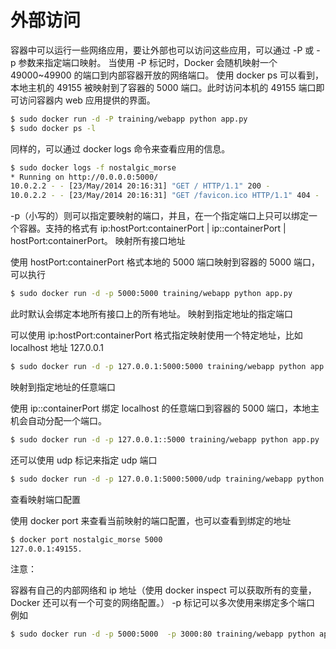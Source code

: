 # 外部访问

容器中可以运行一些网络应用，要让外部也可以访问这些应用，可以通过 -P 或 -p 参数来指定端口映射。
当使用 -P 标记时，Docker 会随机映射一个 49000~49900 的端口到内部容器开放的网络端口。
使用 docker ps 可以看到，本地主机的 49155 被映射到了容器的 5000 端口。此时访问本机的 49155 端口即可访问容器内 web 应用提供的界面。
```bash
$ sudo docker run -d -P training/webapp python app.py
$ sudo docker ps -l
```
同样的，可以通过 docker logs 命令来查看应用的信息。
```bash
$ sudo docker logs -f nostalgic_morse
* Running on http://0.0.0.0:5000/
10.0.2.2 - - [23/May/2014 20:16:31] "GET / HTTP/1.1" 200 -
10.0.2.2 - - [23/May/2014 20:16:31] "GET /favicon.ico HTTP/1.1" 404 -
```
-p（小写的）则可以指定要映射的端口，并且，在一个指定端口上只可以绑定一个容器。支持的格式有 ip:hostPort:containerPort | ip::containerPort | hostPort:containerPort。
映射所有接口地址

使用 hostPort:containerPort 格式本地的 5000 端口映射到容器的 5000 端口，可以执行
```bash
$ sudo docker run -d -p 5000:5000 training/webapp python app.py
```
此时默认会绑定本地所有接口上的所有地址。
映射到指定地址的指定端口

可以使用 ip:hostPort:containerPort 格式指定映射使用一个特定地址，比如 localhost 地址 127.0.0.1
```bash
$ sudo docker run -d -p 127.0.0.1:5000:5000 training/webapp python app.py
```
映射到指定地址的任意端口

使用 ip::containerPort 绑定 localhost 的任意端口到容器的 5000 端口，本地主机会自动分配一个端口。
```bash
$ sudo docker run -d -p 127.0.0.1::5000 training/webapp python app.py
```
还可以使用 udp 标记来指定 udp 端口
```bash
$ sudo docker run -d -p 127.0.0.1:5000:5000/udp training/webapp python app.py
```
查看映射端口配置

使用 docker port 来查看当前映射的端口配置，也可以查看到绑定的地址
```bash
$ docker port nostalgic_morse 5000
127.0.0.1:49155.
```
注意：

容器有自己的内部网络和 ip 地址（使用 docker inspect 可以获取所有的变量，Docker 还可以有一个可变的网络配置。）
-p 标记可以多次使用来绑定多个端口
例如
```bash
$ sudo docker run -d -p 5000:5000  -p 3000:80 training/webapp python app.py
```